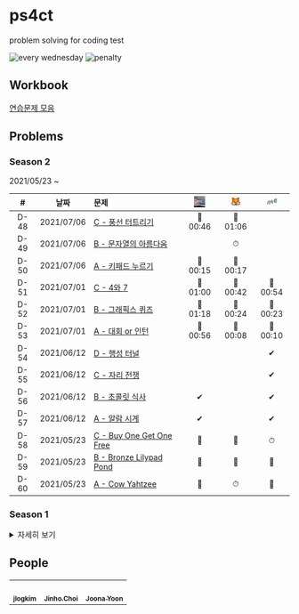 # ps4ct
problem solving for coding test

![every wednesday](https://img.shields.io/badge/every-wednesday-green) ![penalty](https://img.shields.io/badge/penalty-$%2010-red)

## Workbook

[연습문제 모음](./workbook/)

## Problems

### Season 2

<p>2021/05/23 ~</p>

|#|날짜|문제|![ddjddd]|![joonas]|![jlogkim]|
|:--:|--|:--|:--:|:--:|:--:|
|D-48|2021/07/06|[C - 풍선 터트리기](https://programmers.co.kr/learn/courses/30/lessons/68646)|🎈 00:46|🎈 01:06||
|D-49|2021/07/06|[B - 문자열의 아름다움](https://programmers.co.kr/learn/courses/30/lessons/68938)||⏱||
|D-50|2021/07/06|[A - 키패드 누르기](https://programmers.co.kr/learn/courses/30/lessons/67256)|🎈 00:15|🎈 00:17||
|D-51|2021/07/01|[C - 4와 7](https://www.acmicpc.net/problem/2877)|🎈 01:00|🎈 00:42|🎈 00:54|
|D-52|2021/07/01|[B - 그래픽스 퀴즈](https://www.acmicpc.net/problem/2876)|🎈 01:18|🎈 00:24|🎈 00:23|
|D-53|2021/07/01|[A - 대회 or 인턴](https://www.acmicpc.net/problem/2875)|🎈 00:56|🎈 00:08|🎈 00:10|
|D-54|2021/06/12|[D - 행성 터널](https://www.acmicpc.net/problem/2887)|||✔|
|D-55|2021/06/12|[C - 자리 전쟁](https://www.acmicpc.net/problem/2886)|||✔|
|D-56|2021/06/12|[B - 초콜릿 식사](https://www.acmicpc.net/problem/2885)|✔||✔|
|D-57|2021/06/12|[A - 알람 시계](https://www.acmicpc.net/problem/2884)|✔||✔|
|D-58|2021/05/23|[C - Buy One Get One Free](https://www.acmicpc.net/problem/6230)|🎈|🎈|⏱|
|D-59|2021/05/23|[B - Bronze Lilypad Pond](https://www.acmicpc.net/problem/6229)|🎈|🎈|🎈|
|D-60|2021/05/23|[A - Cow Yahtzee](https://www.acmicpc.net/problem/6228)|🎈|⏱|🎈|

### Season 1

<details><summary>자세히 보기</summary>

<p>2020/12/30 ~ 2021/05/19</p>

|#|날짜|문제|해결|
|:--:|--|:--|--|
|D-61|2021/05/19|[BOJ 2206 - 벽 부수고 이동하기](https://www.acmicpc.net/problem/2206)|![ddjddd] ![joonas] ![jlogkim] |
|D-62|2021/05/19|[BOJ 16926 - 벽 부수고 이동하기 4](https://www.acmicpc.net/problem/16946)|![ddjddd] ![joonas]|
|D-63|2021/05/12|[LeetCode 91 - Decode Ways](https://leetcode.com/problems/decode-ways/)|![jlogkim] ![joonas] ![ddjddd]|
|D-64|2021/05/12|[LeetCode 139 - Word Break](https://leetcode.com/problems/word-break/)|![jlogkim] ![joonas] ![ddjddd]|
|D-65|2021/05/12|[Summer/Winter Coding (2019) - 지형 이동](https://programmers.co.kr/learn/courses/30/lessons/62050)|![ddjddd] ![jlogkim] ![joonas]|
|D-66|2021/05/12|[Summer/Winter Coding (2018) - 스킬트리](https://programmers.co.kr/learn/courses/30/lessons/49993)|![ddjddd] ![jlogkim] ![joonas]|
|D-67|2021/04/28|[BOJ 1865 - 웜홀](https://www.acmicpc.net/problem/1865)|![ddjddd] ![jlogkim] ![joonas]|
|D-68|2021/04/28|[BOJ 14938 - 서강그라운드](https://www.acmicpc.net/problem/14938)|![ddjddd] ![jlogkim] ![joonas]|
|D-69|2021/04/21|[LeetCode 108 - Convert Sorted Array to BST](https://leetcode.com/problems/convert-sorted-array-to-binary-search-tree/)|![joonas] ![jlogkim] ![ddjddd]|
|D-70|2021/04/21|[LeetCode 152 - Maximum Product Subarray](https://leetcode.com/problems/maximum-product-subarray/)|![joonas] ![jlogkim] ![ddjddd]|
|D-71|2021/04/14|[KAKAO BLIND 2021 - 메뉴 리뉴얼](https://programmers.co.kr/learn/courses/30/lessons/72411)|![ddjddd] ![joonas] ![jlogkim]|
|D-72|2021/04/14|[KAKAO BLIND 2020 - 괄호 변환](https://programmers.co.kr/learn/courses/30/lessons/60058)|![joonas] ![ddjddd] ![jlogkim]|
|D-73|2021/04/07|[BOJ 1450 - 냅색문제](https://www.acmicpc.net/problem/1450)|![jlogkim] ![joonas] ![ddjddd]|
|D-74|2021/04/07|[BOJ 4658 - 삼각형 게임](https://www.acmicpc.net/problem/4658)|![jlogkim] ![joonas] ![ddjddd]|
|D-75|2021/03/31|[LeetCode 48 - Rotate Image](https://leetcode.com/problems/rotate-image/)|![joonas] ![ddjddd] ![jlogkim]|
|D-76|2021/03/31|[LeetCode 101 - Symmetric Tree](https://leetcode.com/problems/symmetric-tree/)|![joonas] ![ddjddd] ![jlogkim]|
|D-77|2021/03/17|[KAKAO BLIND 2020 - 자물쇠와 열쇠](https://programmers.co.kr/learn/courses/30/lessons/60059)|![joonas] ![jlogkim] ![ddjddd]|
|D-78|2021/03/17|[KAKAO BLIND 2021 - 합승 택시 요금](https://programmers.co.kr/learn/courses/30/lessons/72413)|![joonas] ![jlogkim] ![ddjddd]|
|D-79|2021/03/10|[BOJ 17255 - N으로 만들기](https://www.acmicpc.net/problem/17255)|![joonas] ![jlogkim] ![ddjddd]|
|D-80|2021/03/10|[BOJ 1933 - 스카이라인](https://www.acmicpc.net/problem/1933)|![joonas] ![jlogkim] ![ddjddd]|
|D-81|2021/03/03|[2019 카카오 겨울 인턴십 - 크레인 인형뽑기 게임](https://programmers.co.kr/learn/courses/30/lessons/64061)|![joonas] ![jlogkim] ![ddjddd]|
|D-82|2021/03/03|[프로그래머스 - N으로 표현](https://programmers.co.kr/learn/courses/30/lessons/42895)|![jlogkim] ![joonas] ![ddjddd]|
|D-83|2021/02/24|[BOJ 10165 - 버스 노선](https://www.acmicpc.net/problem/10165)|![joonas] ![jlogkim] ![ddjddd]|
|D-84|2021/02/24|[BOJ 8980 - 택배](https://www.acmicpc.net/problem/8980)|![joonas] ![ddjddd] ![jlogkim]|
|D-85|2021/02/18|[KAKAO BLIND 2018 - 방금그곡](https://programmers.co.kr/learn/courses/30/lessons/17683)|![jlogkim] ![joonas] ![ddjddd]|
|D-86|2021/02/18|[KAKAO BLIND 2018 - 뉴스 클러스터링](https://programmers.co.kr/learn/courses/30/lessons/17677)|![jlogkim] ![joonas] ![ddjddd]|
|D-87|2021/02/10|[BOJ 3197 - 백조의 호수](https://www.acmicpc.net/problem/3197)|![jlogkim] ![joonas]|
|D-88|2021/02/10|[BOJ 1774 - 우주신과의 교감](https://www.acmicpc.net/problem/1774)|![joonas] ![jlogkim] ![ddjddd]|
|D-89|2021/02/03|[프로그래머스 - 124 나라의 숫자](https://programmers.co.kr/learn/courses/30/lessons/12899)|![jlogkim] ![joonas] ![ddjddd]|
|D-90|2021/02/03|[KAKAO BLIND 2018 - 추석 트래픽](https://programmers.co.kr/learn/courses/30/lessons/17676)|![jlogkim] ![ddjddd] ![joonas]|
|D-91|2021/01/27|[BOJ 15988 - 1, 2, 3 더하기 3](https://www.acmicpc.net/problem/15988)|![joonas] ![jlogkim] ![ddjddd]|
|D-92|2021/01/27|[BOJ 1949 - 우수 마을](https://www.acmicpc.net/problem/1949)|![ddjddd] ![jlogkim] ![joonas]|
|D-93|2021/01/20|[BOJ 1074 - Z](https://www.acmicpc.net/problem/1074)|![jlogkim] ![ddjddd] ![joonas]|
|D-94|2021/01/20|[BOJ 1967 - 트리의 지름](https://www.acmicpc.net/problem/1967)|![jlogkim] ![ddjddd] ![joonas]|
|D-95|2021/01/13|[프로그래머스 - 타겟 넘버](https://programmers.co.kr/learn/courses/30/lessons/43165)|![joonas] ![jlogkim] ![ddjddd]|
|D-96|2021/01/13|[프로그래머스 - 징검다리](https://programmers.co.kr/learn/courses/30/lessons/43236)|![joonas] ![ddjddd] ![jlogkim]|
|D-97|2021/01/06|[BOJ 16768 - Mooyo Mooyo](https://www.acmicpc.net/problem/16768)|![joonas] ![ddjddd] ![jlogkim]|
|D-98|2021/01/06|[BOJ 5052 - 전화번호 목록](https://www.acmicpc.net/problem/5052)|![joonas] ![ddjddd] ![jlogkim]|
|D-99|2020/12/30|[KAKAO BLIND 2020 - 문자열 압축](https://programmers.co.kr/learn/courses/30/lessons/60057)|![joonas] ![jlogkim] ![ddjddd]|
|D-100|2020/12/30|[프로그래머스 - 삼각 달팽이](https://programmers.co.kr/learn/courses/30/lessons/68645)|![joonas] ![jlogkim] ![ddjddd]|

</details>

## People

<table>
  <tr>
    <td align="center"><a href="https://github.com/jlogkim"><img src="https://avatars3.githubusercontent.com/u/74028313?v=4" width="64px;" alt=""/><br /><sub><b>jlogkim</b></sub></a></td>
    <td align="center"><a href="http://ddjddd.github.io"><img src="https://avatars2.githubusercontent.com/u/26399087?v=4" width="64px;" alt=""/><br /><sub><b>Jinho.Choi</b></sub></a></td>
    <td align="center"><a href="https://www.joonas.io"><img src="https://avatars2.githubusercontent.com/u/9527681?v=4" width="64px;" alt=""/><br /><sub><b>Joona Yoon</b></sub></a></td>
  </tr>
</table>

[ddjddd]: .img/ddjddd.png
[jlogkim]: .img/jlogkim.png
[joonas]: .img/joonas.png
